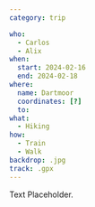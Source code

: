 ```yaml
---
category: trip

who:
  - Carlos
  - Alix
when:
  start: 2024-02-16
  end: 2024-02-18
where:
  name: Dartmoor
  coordinates: [?]
  to:
what: 
  - Hiking
how:
  - Train
  - Walk
backdrop: .jpg
track: .gpx
---
```


Text Placeholder.